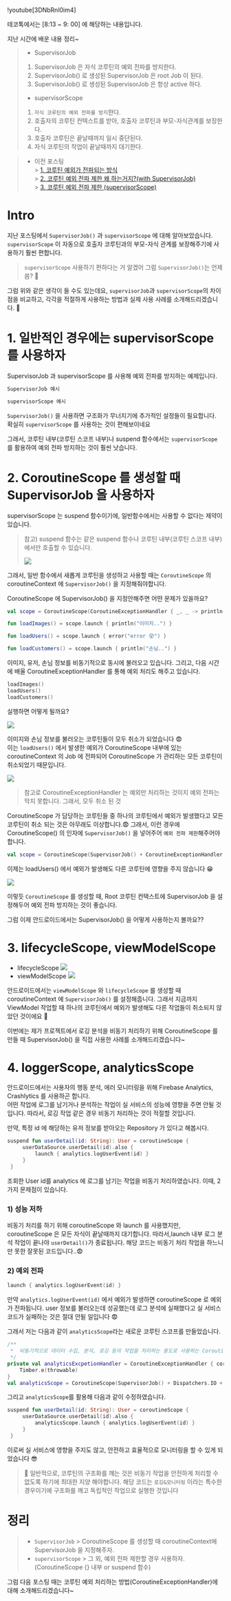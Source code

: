 
!youtube[3DNbRnl0im4]

테코톡에서는 [8:13 ~ 9: 00] 에 해당하는 내용입니다.

지난 시간에 배운 내용 정리~
> - SupervisorJob
> 1) SupervisorJob 은 자식 코루틴의 예외 전파를 방지한다.
> 2) SupervisorJob() 로 생성된 SupervisorJob 은 root Job 이 된다.
> 3) SupervisorJob() 로 생성된 SupervisorJob 은 항상 active 하다.
>
> - supervisorScope
> 1) `자식 코루틴의 예외 전파를 방지`한다.
> 2) 호출자의 코루틴 컨텍스트를 받아, 호출자 코루틴과 부모-자식관계를 보장한다.
> 3) 호출자 코루틴은 끝날때까지 일시 중단된다.
> 4) 자식 코루틴의 작업이 끝날때까지 대기한다.

> - 이전 포스팅  
    > [1. 코루틴 예외가 전파되는 방식](https://velog.io/@murjune/kotlin-Coroutine-%EC%BD%94%EB%A3%A8%ED%8B%B4-%EC%98%88%EC%99%B8%EA%B0%80-%EC%A0%84%ED%8C%8C%EB%90%98%EB%8A%94-%EB%B0%A9%EC%8B%9D%EC%9D%84-%EC%95%8C%EC%95%84%EB%B3%B4%EC%9E%90-0lac2p97)  
    > [2. 코루틴 예외 전파 제한 왜 하는거지?(with SupervisorJob)](https://velog.io/@murjune/kotlin-Coroutine-%EC%BD%94%EB%A3%A8%ED%8B%B4-%EC%98%88%EC%99%B8-%EC%A0%84%ED%8C%8C-%EC%A0%9C%ED%95%9C-%EC%99%9C-%ED%95%98%EB%8A%94%EA%B1%B0%EC%A7%80with-SupervisorJob)  
    > [3. 코루틴 예외 전파 제한 (supervisorScope)](https://velog.io/@murjune/kotlin-Coroutine-%EC%BD%94%EB%A3%A8%ED%8B%B4-%EC%98%88%EC%99%B8-%EC%A0%84%ED%8C%8C-%EC%A0%9C%ED%95%9C-supervisorScope)

# Intro

지난 포스팅에서 `SupervisorJob()` 과 `supervisorScope` 에 대해 알아보았습니다.
`supervisorScope` 이 자동으로 호출자 코루틴과의 부모-자식 관계를 보장해주기에 사용하기 훨씬 편합니다.

> `supervisorScope` 사용하기 편하다는 거 알겠어 그럼 `SupervisorJob()`는 언제 씀? 🤔

그럼 위와 같은 생각이 들 수도 있는데요, `supervisorJob`과 `supervisorScope`의 차이점을 비교하고, 각각을 적절하게 사용하는 방법과 실제 사용 사례를 소개해드리겠습니다. 👋

# 1. 일반적인 경우에는 supervisorScope 를 사용하자

SupervisorJob 과 supervisorScope 를 사용해 예외 전파를 방지하는 예제입니다.

```kotlin
SupervisorJob 예시

supervisorScope 예시 
```

`SupervisorJob()` 을 사용하면 구조화가 무너지기에 추가적인 설정들이 필요합니다.  
확실히 `supervisorScope` 를 사용하는 것이 편해보이네요

그래서, 코루틴 내부(코루틴 스코프 내부)나 suspend 함수에서는 `supervisorScope` 를 활용하여 예외 전파 방지하는 것이 훨씬 낫습니다.

# 2. CoroutineScope 를 생성할 때 SupervisorJob 을 사용하자

supervisorScope 는 suspend 함수이기에, 일반함수에서는 사용할 수 없다는 제약이 있습니다.

> 참고) suspend 함수는 같은 suspend 함수나 코루틴 내부(코루틴 스코프 내부)에서만 호출할 수 있습니다.
>
> ![](https://velog.velcdn.com/images/murjune/post/9a9800dc-8405-430c-a21a-f3b734c57f40/image.png)

그래서, 일반 함수에서 새롭게 코루틴을 생성하고 사용할 때는 `CoroutineScope` 의 coroutineContext 에 `SupervisorJob()` 을 지정해줘야합니다.

CoroutineScope 에 SupervisorJob() 을 지정안해주면 어떤 문제가 있을까요?


```kotlin
val scope = CoroutineScope(CoroutineExceptionHandler { _, _ -> println("예외 발생") })

fun loadImages() = scope.launch { println("이미지..") }

fun loadUsers() = scope.launch { error("error 😵") }

fun loadCustomers() = scope.launch { println("손님..") }
```

이미지, 유저, 손님 정보를 비동기적으로 동시에 불러오고 있습니다. 그리고, 다음 시간에 배울 CoroutineExceptionHandler 를 통해 예외 처리도 해주고 있습니다.

````kotlin
loadImages()
loadUsers()
loadCustomers()
````
실행하면 어떻게 될까요?

![](https://velog.velcdn.com/images/murjune/post/af0ba774-2bc0-4b2a-bf6c-1f6655084f40/image.png)

이미지와 손님 정보를 불러오는 코루틴들이 모두 취소가 되었습니다 😨  
이는 `loadUsers()` 에서 발생한 예외가 CoroutineScope 내부에 있는 coroutineContext 의 Job 에 전파되어 CoroutineScope 가 관리하는 모든 코루틴이 취소되었기 때문입니다.

![](https://velog.velcdn.com/images/murjune/post/b4d8aa41-52ed-401d-8cbf-34c6e235da0b/image.png)

> 참고로 CoroutineExceptionHandler 는 예외만 처리하는 것이지 예외 전파는 막지 못합니다.
> 그래서, 모두 취소 된 것

CoroutineScope 가 담당하는 코루틴들 중 하나의 코루틴에서 예외가 발생했다고 모든 코루틴이 취소 되는 것은 아무래도 이상합니다.😨  그래서, 이런 경우에 CoroutineScope() 의 인자에 `SupervisorJob()` 을 넣어주어 `예외 전파 제한`해주어야 합니다.

```kotlin
val scope = CoroutineScope(SupervisorJob() + CoroutineExceptionHandler { _, _ -> println("예외 발생") })
```

이제는 loadUsers() 에서 예외가 발생해도 다른 코루틴에 영향을 주지 않습니다 😁

![](https://velog.velcdn.com/images/murjune/post/8f1f03cb-85ab-4c46-a78f-f6061144f88b/image.png)

이렇듯 `CoroutineScope` 를 생성할 때, Root 코루틴 컨택스트에 SupervisorJob 을 설정해두어 예외 전파 방지하는 것이 좋습니다.

그럼 이제 안드로이드에서는 SupervisorJob() 을 어떻게 사용하는지 볼까요??

# 3. lifecycleScope, viewModelScope

- lifecycleScope
  ![](https://velog.velcdn.com/images/murjune/post/c571c6de-aa79-4fb1-b0d9-d78eb3609a62/image.jpg)
- viewModelScope
  ![](https://velog.velcdn.com/images/murjune/post/cf74837f-8f34-4711-b0e0-47cae285d186/image.png)

안드로이드에서는 `viewModelScope` 와 `lifecycleScope` 를 생성할 때 coroutineContext 에 `SupervisorJob()` 를 설정해줍니다. 그래서 지금까지 ViewModel 작업할 때 하나의 코루틴에서 예외가 발생해도 다른 작업들이 취소되지 않았던 것이에요 🤭

이번에는 제가 프로젝트에서 로깅 분석을 비동기 처리하기 위해 CoroutineScope 를 만들 때 SupervisorJob() 을 직접 사용한 사례를 소개해드리겠습니다~


# 4. loggerScope, analyticsScope

안드로이드에서는 사용자의 행동 분석, 에러 모니터링을 위해 Firebase Analytics, Crashlytics 를 사용하곤 합니다.  
어떤 작업에 로그를 남기거나 분석하는 작업이 실 서비스의 성능에 영향을 주면 안될 것입니다.
따라서, 로깅 작업 같은 경우 비동기 처리하는 것이 적절할 것입니다.

만약, 특정 id 에 해당하는 유저 정보를 받아오는 Repository 가 있다고 해봅시다.
```kotlin
suspend fun userDetail(id: String): User = coroutineScope {
     userDataSource.userDetail(id).also {
         launch { analytics.logUserEvent(id) }
     }
 }
```
조회한 User id를 analytics 에 로그를 남기는 작업을 비동기 처리하였습니다.
이때, 2가지 문제점이 있습니다.
### 1)  성능 저하

비동기 처리를 하기 위해 coroutineScope 와 launch 를 사용했지만, coroutineScope 은 모든 자식이 끝날때까지 대기합니다. 따라서,launch 내부 로그 분석 작업이 끝나야 `userDetail()`가 종료됩니다.
해당 코드는 비동기 처리 작업을 하느니만 못한 잘못된 코드입니다..😨

### 2) 예외 전파
```kotlin
launch { analytics.logUserEvent(id) }
```
만약 `analytics.logUserEvent(id)` 에서 예외가 발생하면 coroutineScope 로 예외가 전파됩니다.
user 정보를 불러오는데 성공했는데 로그 분석에 실패했다고 실 서비스 코드가 실패하는 것은 절대 안될 일입니다 😨

그래서 저는 다음과 같이 `analyticsScope`라는 새로운 코루틴 스코프를 만들었습니다.
```kotlin
/**
 *  비동기적으로 데이터 수집, 분석, 로깅 등의 작업을 처리하는 용도로 사용하는 CoroutineScope
 */
private val analyticsExcpetionHandler = CoroutineExceptionHandler { coroutineContext, throwable ->
    Timber.e(throwable)
}
val analyticsScope = CoroutineScope(SupervisorJob() + Dispatchers.IO + analyticsExcpetionHandler)
```
그리고 `analyticsScope`를 활용해 다음과 같이 수정하였습니다.
```kotlin
suspend fun userDetail(id: String): User = coroutineScope {
     userDataSource.userDetail(id).also {
         analyticsScope.launch { analytics.logUserEvent(id) }
     }
 }
```
이로써 실 서비스에 영향을 주지도 않고, 안전하고 효율적으로 모니터링을 할 수 있게 되었습니다 😎

> 🚨 일반적으로, 코루틴의 구조화를 깨는 것은 비동기 작업을 안전하게 처리할 수 없도록 하기에 최대한 지양 해야합니다. 해당 코드는 `로깅&모니터링` 이라는 특수한 경우이기에 구조화를 깨고 독립적인 작업으로 실행한 것입니다

# 정리

> - `SupervisorJob`
    > CoroutineScope 를 생성할 때 coroutineContext에 SupervisorJob 을  지정해주자.
> - `supervisorScope`
    > 그 외, 예외 전파 제한할 경우 사용하자. (CoroutineScope {} 내부 or suspend 함수)

그럼 다음 포스팅 때는 코루틴 예외 처리하는 방법(CoroutineExceptionHandler)에 대해 소개해드리겠습니다~
